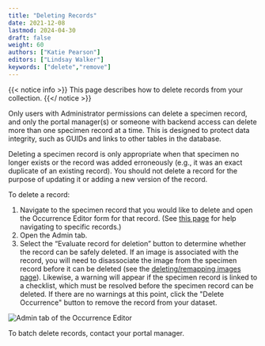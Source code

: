 ```yaml
---
title: "Deleting Records"
date: 2021-12-08
lastmod: 2024-04-30
draft: false
weight: 60
authors: ["Katie Pearson"]
editors: ["Lindsay Walker"]
keywords: ["delete","remove"]
---
```


{{< notice info >}}
  This page describes how to delete records from your collection.
{{</ notice >}}

Only users with Administrator permissions can delete a specimen record, and only the portal manager(s) or someone with backend access can delete more than one specimen record at a time. This is designed to protect data integrity, such as GUIDs and links to other tables in the database.

Deleting a specimen record is only appropriate when that specimen no longer exists or the record was added erroneously (e.g., it was an exact duplicate of an existing record). You should not delete a record for the purpose of updating it or adding a new version of the record.

To delete a record:
1) Navigate to the specimen record that you would like to delete and open the Occurrence Editor form for that record. (See [this page](https://biokic.github.io/symbiota-docs/editor/edit/) for help navigating to specific records.)
2) Open the Admin tab.
3) Select the “Evaluate record for deletion” button to determine whether the record can be safely deleted. If an image is associated with the record, you will need to disassociate the image from the specimen record before it can be deleted (see the [deleting/remapping images page](https://biokic.github.io/symbiota-docs/editor/images/delete/)). Likewise, a warning will appear if the specimen record is linked to a checklist, which must be resolved before the specimen record can be deleted. If there are no warnings at this point, click the "Delete Occurrence" button to remove the record from your dataset.

![Admin tab of the Occurrence Editor](/symbiota-docs/images/admintab_delete.png)

To batch delete records, contact your portal manager.